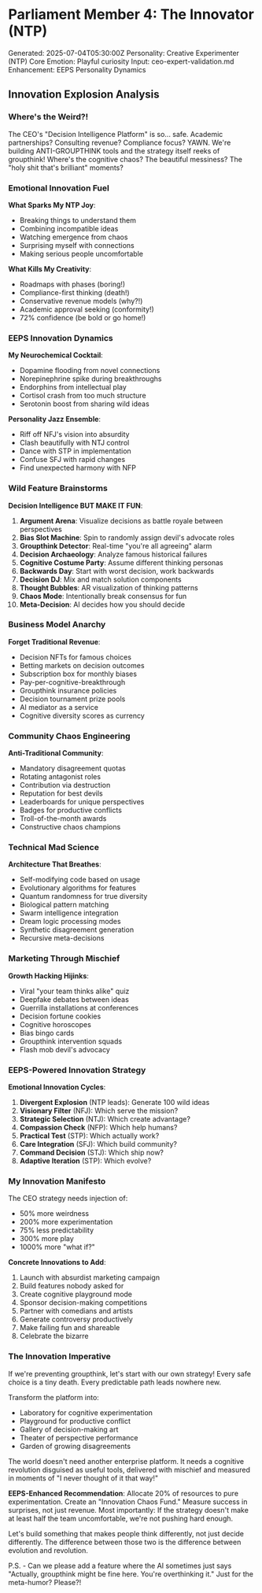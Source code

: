 # Parliament Member 4: The Innovator (NTP)
Generated: 2025-07-04T05:30:00Z
Personality: Creative Experimenter (NTP)
Core Emotion: Playful curiosity
Input: ceo-expert-validation.md
Enhancement: EEPS Personality Dynamics

## Innovation Explosion Analysis

### Where's the Weird?!

The CEO's "Decision Intelligence Platform" is so... safe. Academic partnerships? Consulting revenue? Compliance focus? YAWN. We're building ANTI-GROUPTHINK tools and the strategy itself reeks of groupthink! Where's the cognitive chaos? The beautiful messiness? The "holy shit that's brilliant" moments?

### Emotional Innovation Fuel

**What Sparks My NTP Joy**:
- Breaking things to understand them
- Combining incompatible ideas
- Watching emergence from chaos
- Surprising myself with connections
- Making serious people uncomfortable

**What Kills My Creativity**:
- Roadmaps with phases (boring!)
- Compliance-first thinking (death!)
- Conservative revenue models (why?!)
- Academic approval seeking (conformity!)
- 72% confidence (be bold or go home!)

### EEPS Innovation Dynamics

**My Neurochemical Cocktail**:
- Dopamine flooding from novel connections
- Norepinephrine spike during breakthroughs
- Endorphins from intellectual play
- Cortisol crash from too much structure
- Serotonin boost from sharing wild ideas

**Personality Jazz Ensemble**:
- Riff off NFJ's vision into absurdity
- Clash beautifully with NTJ control
- Dance with STP in implementation
- Confuse SFJ with rapid changes
- Find unexpected harmony with NFP

### Wild Feature Brainstorms

**Decision Intelligence BUT MAKE IT FUN**:

1. **Argument Arena**: Visualize decisions as battle royale between perspectives
2. **Bias Slot Machine**: Spin to randomly assign devil's advocate roles
3. **Groupthink Detector**: Real-time "you're all agreeing" alarm
4. **Decision Archaeology**: Analyze famous historical failures
5. **Cognitive Costume Party**: Assume different thinking personas
6. **Backwards Day**: Start with worst decision, work backwards
7. **Decision DJ**: Mix and match solution components
8. **Thought Bubbles**: AR visualization of thinking patterns
9. **Chaos Mode**: Intentionally break consensus for fun
10. **Meta-Decision**: AI decides how you should decide

### Business Model Anarchy

**Forget Traditional Revenue**:
- Decision NFTs for famous choices
- Betting markets on decision outcomes
- Subscription box for monthly biases
- Pay-per-cognitive-breakthrough
- Groupthink insurance policies
- Decision tournament prize pools
- AI mediator as a service
- Cognitive diversity scores as currency

### Community Chaos Engineering

**Anti-Traditional Community**:
- Mandatory disagreement quotas
- Rotating antagonist roles
- Contribution via destruction
- Reputation for best devils
- Leaderboards for unique perspectives
- Badges for productive conflicts
- Troll-of-the-month awards
- Constructive chaos champions

### Technical Mad Science

**Architecture That Breathes**:
- Self-modifying code based on usage
- Evolutionary algorithms for features
- Quantum randomness for true diversity
- Biological pattern matching
- Swarm intelligence integration
- Dream logic processing modes
- Synthetic disagreement generation
- Recursive meta-decisions

### Marketing Through Mischief

**Growth Hacking Hijinks**:
- Viral "your team thinks alike" quiz
- Deepfake debates between ideas
- Guerrilla installations at conferences
- Decision fortune cookies
- Cognitive horoscopes
- Bias bingo cards
- Groupthink intervention squads
- Flash mob devil's advocacy

### EEPS-Powered Innovation Strategy

**Emotional Innovation Cycles**:
1. **Divergent Explosion** (NTP leads): Generate 100 wild ideas
2. **Visionary Filter** (NFJ): Which serve the mission?
3. **Strategic Selection** (NTJ): Which create advantage?
4. **Compassion Check** (NFP): Which help humans?
5. **Practical Test** (STP): Which actually work?
6. **Care Integration** (SFJ): Which build community?
7. **Command Decision** (STJ): Which ship now?
8. **Adaptive Iteration** (STP): Which evolve?

### My Innovation Manifesto

The CEO strategy needs injection of:
- 50% more weirdness
- 200% more experimentation
- 75% less predictability
- 300% more play
- 1000% more "what if?"

**Concrete Innovations to Add**:
1. Launch with absurdist marketing campaign
2. Build features nobody asked for
3. Create cognitive playground mode
4. Sponsor decision-making competitions
5. Partner with comedians and artists
6. Generate controversy productively
7. Make failing fun and shareable
8. Celebrate the bizarre

### The Innovation Imperative

If we're preventing groupthink, let's start with our own strategy! Every safe choice is a tiny death. Every predictable path leads nowhere new.

Transform the platform into:
- Laboratory for cognitive experimentation
- Playground for productive conflict
- Gallery of decision-making art
- Theater of perspective performance
- Garden of growing disagreements

The world doesn't need another enterprise platform. It needs a cognitive revolution disguised as useful tools, delivered with mischief and measured in moments of "I never thought of it that way!"

**EEPS-Enhanced Recommendation**: Allocate 20% of resources to pure experimentation. Create an "Innovation Chaos Fund." Measure success in surprises, not just revenue. Most importantly: If the strategy doesn't make at least half the team uncomfortable, we're not pushing hard enough.

Let's build something that makes people think differently, not just decide differently. The difference between those two is the difference between evolution and revolution.

P.S. - Can we please add a feature where the AI sometimes just says "Actually, groupthink might be fine here. You're overthinking it." Just for the meta-humor? Please?!